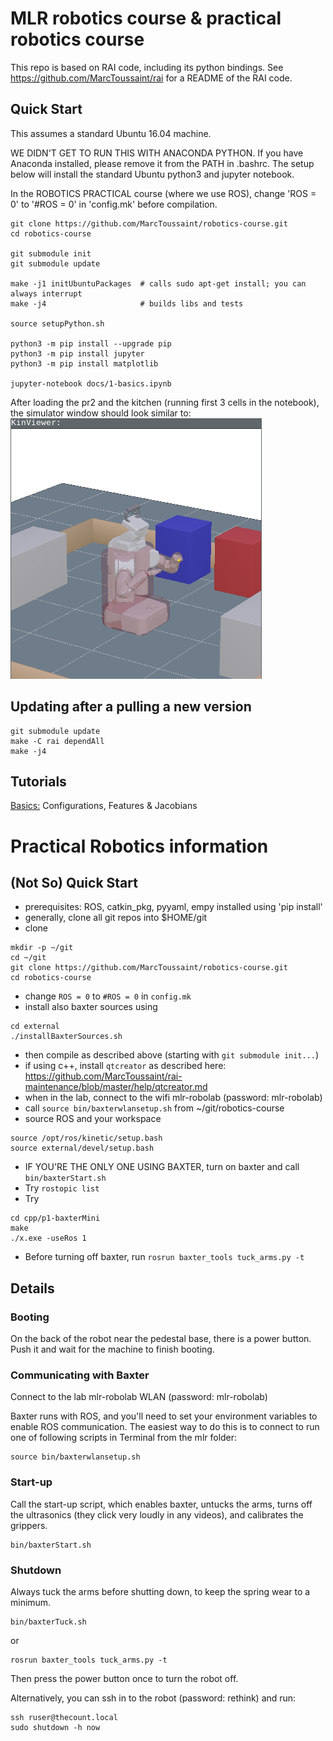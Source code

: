 # MLR robotics course & practical robotics course

This repo is based on RAI code, including its python bindings. See https://github.com/MarcToussaint/rai for a README of the RAI code.

## Quick Start

This assumes a standard Ubuntu 16.04 machine.

WE DIDN'T GET TO RUN THIS WITH ANACONDA PYTHON. If you have Anaconda
installed, please remove it from the PATH in .bashrc. The setup below will
install the standard Ubuntu python3 and jupyter notebook.

In the ROBOTICS PRACTICAL course (where we use ROS), change 'ROS = 0' to '#ROS = 0' in 'config.mk' before compilation.

```
git clone https://github.com/MarcToussaint/robotics-course.git
cd robotics-course

git submodule init
git submodule update

make -j1 initUbuntuPackages  # calls sudo apt-get install; you can always interrupt
make -j4                     # builds libs and tests

source setupPython.sh

python3 -m pip install --upgrade pip
python3 -m pip install jupyter
python3 -m pip install matplotlib

jupyter-notebook docs/1-basics.ipynb 
```
After loading the pr2 and the kitchen (running first 3 cells in the notebook), the simulator window should look similar to:
![Alt text](screenshot.png?raw=true "Title")

## Updating after a pulling a new version

```
git submodule update
make -C rai dependAll
make -j4
```


## Tutorials
[Basics:](docs/1-basics.ipynb) Configurations, Features & Jacobians



# Practical Robotics information

## (Not So) Quick Start
* prerequisites: ROS, 
                  catkin_pkg, pyyaml, empy installed using 'pip install'
* generally, clone all git repos into $HOME/git
* clone
```
mkdir -p ~/git
cd ~/git
git clone https://github.com/MarcToussaint/robotics-course.git
cd robotics-course
```
* change `ROS = 0` to `#ROS = 0` in `config.mk` 
* install also baxter sources using
```
cd external
./installBaxterSources.sh
```
* then compile as described above (starting with `git submodule init...`)
* if using c++, install `qtcreator` as described here: https://github.com/MarcToussaint/rai-maintenance/blob/master/help/qtcreator.md
* when in the lab, connect to the wifi mlr-robolab (password: mlr-robolab)
* call `source bin/baxterwlansetup.sh` from ~/git/robotics-course
* source ROS and your workspace 
```
source /opt/ros/kinetic/setup.bash
source external/devel/setup.bash
```
* IF YOU'RE THE ONLY ONE USING BAXTER, turn on baxter and call `bin/baxterStart.sh`
* Try `rostopic list`
* Try
```
cd cpp/p1-baxterMini
make
./x.exe -useRos 1
```
* Before turning off baxter, run `rosrun baxter_tools tuck_arms.py -t`


## Details

### Booting

On the back of the robot near the pedestal base, there is a power button. Push it and wait for the machine to finish booting.

### Communicating with Baxter

Connect to the lab mlr-robolab WLAN (password: mlr-robolab)

Baxter runs with ROS, and you'll need to set your environment
variables to enable ROS communication. The easiest way to do this is
to connect to run one of following scripts in Terminal from the mlr
folder:

```
source bin/baxterwlansetup.sh
```

### Start-up

Call the start-up script, which enables baxter, untucks the arms,
turns off the ultrasonics (they click very loudly in any videos), and
calibrates the grippers.

```
bin/baxterStart.sh
```

### Shutdown

Always tuck the arms before shutting down, to keep the spring wear to a minimum.
```
bin/baxterTuck.sh
```
or
```
rosrun baxter_tools tuck_arms.py -t
```

Then press the power button once to turn the robot off.

Alternatively, you can ssh in to the robot (password: rethink) and run:
```
ssh ruser@thecount.local
sudo shutdown -h now
```
